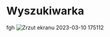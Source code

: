 # Wyszukiwarka
fgh
![Zrzut ekranu 2023-03-10 175112](https://user-images.githubusercontent.com/72350020/224375120-807f1449-fe1e-4f75-9c5b-1209e2bab7b5.png)
